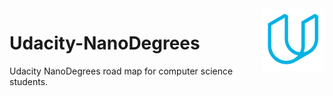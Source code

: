 <img align="right" width="100" height="100" src="https://github.com/cs-MohamedAyman/Udacity-NanoDegrees/blob/master/organizations-logos/udacity.jpg">

# Udacity-NanoDegrees
Udacity NanoDegrees road map for computer science students.
